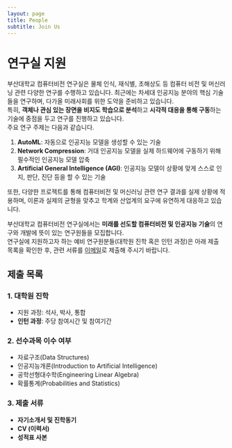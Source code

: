 ```yaml
---
layout: page
title: People
subtitle: Join Us
---
```


# 연구실 지원

부산대학교 컴퓨터비전 연구실은 물체 인식, 재식별, 초해상도 등 컴퓨터 비전 및 머신러닝 관련 다양한 연구를 수행하고 있습니다. 최근에는 차세대 인공지능 분야의 핵심 기술들을 연구하며, 다가올 미래사회를 위한 도약을 준비하고 있습니다.  
특히, **객체나 관심 있는 장면을 비지도 학습으로 분석**하고 **시각적 대응을 통해 구동**하는 기술에 중점을 두고 연구를 진행하고 있습니다.  
주요 연구 주제는 다음과 같습니다.  
1. **AutoML**: 자동으로 인공지능 모델을 생성할 수 있는 기술
2. **Network Compression**: 거대 인공지능 모델을 실제 하드웨어에 구동하기 위해 필수적인 인공지능 모델 압축
3. **Artificial General Intelligence (AGI)**: 인공지능 모델이 상황에 맞게 스스로 인지, 판단, 진단 등을 할 수 있는 기술

또한, 다양한 프로젝트를 통해 컴퓨터비전 및 머신러닝 관련 연구 결과를 실제 상황에 적용하며, 이론과 실제의 균형을 맞추고 학계와 산업계의 요구에 유연하게 대응하고 있습니다.

부산대학교 컴퓨터비전 연구실에서는 **미래를 선도할 컴퓨터비전 및 인공지능 기술**의 연구와 개발에 뜻이 있는 연구원들을 모집합니다.  
연구실에 지원하고자 하는 예비 연구원분들(대학원 진학 혹은 인턴 과정)은 아래 제출 목록을 확인한 후, 관련 서류를 [이메일](mailto:pnu_cvlab@pusan.ac.kr)로 제출해 주시기 바랍니다.

## 제출 목록

### 1. 대학원 진학
- 지원 과정: 석사, 박사, 통합
- **인턴 과정**: 주당 참여시간 및 참여기간

### 2. 선수과목 이수 여부
- 자료구조(Data Structures)
- 인공지능개론(Introduction to Artificial Intelligence)
- 공학선형대수학(Engineering Linear Algebra)
- 확률통계(Probabilities and Statistics)

### 3. 제출 서류
- **자기소개서 및 진학동기**
- **CV (이력서)**
- **성적표 사본**
